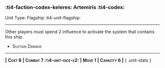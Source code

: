 ### :ti4-faction-codex-keleres: **Artemiris** :ti4-codex:

Unit Type: Flagship :ti4-unit-flagship:

---

Other players must spend 2 influence to activate the system that contains this ship.

* <span style="font-variant:small-caps;">Sustain Damage</span> 

---

__|__ <span style="font-variant:small-caps;white-space: nowrap;">**Cost 8**</span> __|__ <span style="font-variant:small-caps;white-space: nowrap;">**Combat 7 :ti4-unit-dice-x2:**</span> __|__ <span style="font-variant:small-caps;white-space: nowrap;">**Move 1**</span> __|__ <span style="font-variant:small-caps;white-space: nowrap;">**Capacity 6**</span> __|__
{ .unit-stats }
